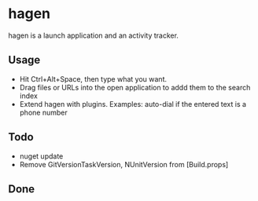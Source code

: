# hagen

hagen is a launch application and an activity tracker.

## Usage

* Hit Ctrl+Alt+Space, then type what you want. 
* Drag files or URLs into the open application to addd them to the search index
* Extend hagen with plugins. Examples: auto-dial if the entered text is a phone number

## Todo
* nuget update
* Remove GitVersionTaskVersion, NUnitVersion from [Build.props]

## Done